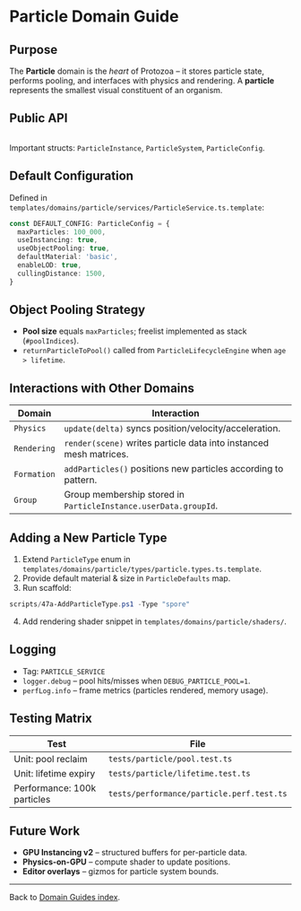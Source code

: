 # Particle Domain Guide

## Purpose

The **Particle** domain is the _heart_ of Protozoa – it stores particle state, performs pooling, and interfaces with physics and rendering. A **particle** represents the smallest visual constituent of an organism.

## Public API

```1:150:src/domains/particle/interfaces/IParticleService.ts

```

Important structs: `ParticleInstance`, `ParticleSystem`, `ParticleConfig`.

## Default Configuration

Defined in `templates/domains/particle/services/ParticleService.ts.template`:

```typescript
const DEFAULT_CONFIG: ParticleConfig = {
  maxParticles: 100_000,
  useInstancing: true,
  useObjectPooling: true,
  defaultMaterial: 'basic',
  enableLOD: true,
  cullingDistance: 1500,
}
```

## Object Pooling Strategy

- **Pool size** equals `maxParticles`; freelist implemented as stack (`#poolIndices`).
- `returnParticleToPool()` called from `ParticleLifecycleEngine` when `age > lifetime`.

## Interactions with Other Domains

| Domain      | Interaction                                                        |
| ----------- | ------------------------------------------------------------------ |
| `Physics`   | `update(delta)` syncs position/velocity/acceleration.              |
| `Rendering` | `render(scene)` writes particle data into instanced mesh matrices. |
| `Formation` | `addParticles()` positions new particles according to pattern.     |
| `Group`     | Group membership stored in `ParticleInstance.userData.groupId`.    |

## Adding a New Particle Type

1. Extend `ParticleType` enum in `templates/domains/particle/types/particle.types.ts.template`.
2. Provide default material & size in `ParticleDefaults` map.
3. Run scaffold:

```powershell
scripts/47a-AddParticleType.ps1 -Type "spore"
```

4. Add rendering shader snippet in `templates/domains/particle/shaders/`.

## Logging

- Tag: `PARTICLE_SERVICE`
- `logger.debug` – pool hits/misses when `DEBUG_PARTICLE_POOL=1`.
- `perfLog.info` – frame metrics (particles rendered, memory usage).

## Testing Matrix

| Test                        | File                                      |
| --------------------------- | ----------------------------------------- |
| Unit: pool reclaim          | `tests/particle/pool.test.ts`             |
| Unit: lifetime expiry       | `tests/particle/lifetime.test.ts`         |
| Performance: 100k particles | `tests/performance/particle.perf.test.ts` |

## Future Work

- **GPU Instancing v2** – structured buffers for per-particle data.
- **Physics-on-GPU** – compute shader to update positions.
- **Editor overlays** – gizmos for particle system bounds.

---

Back to [Domain Guides index](./README.md).
